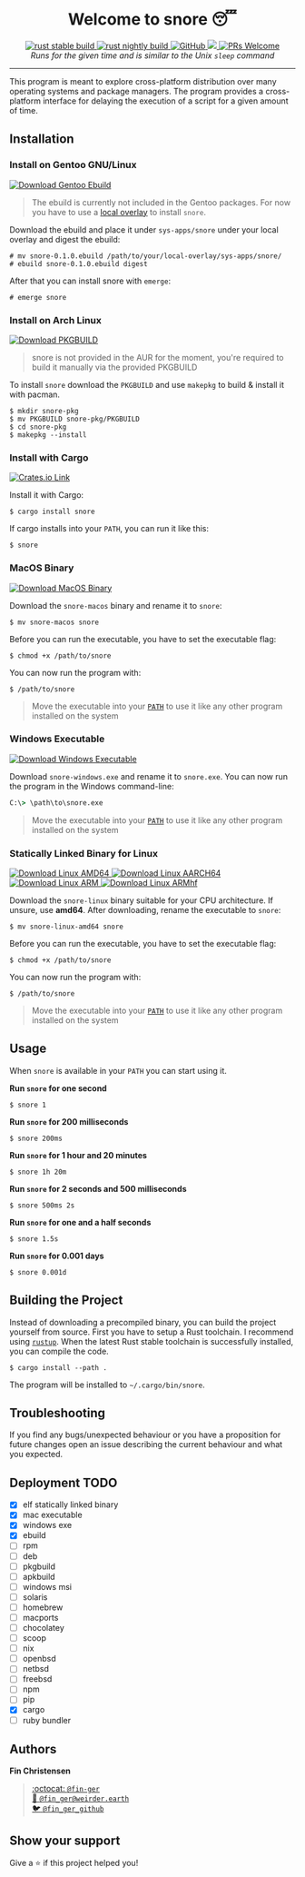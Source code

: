 <h1 align="center">Welcome to snore 😴</h1>
<p align="center">
  <a href="https://github.com/fin-ger/snore/actions?query=workflow%3A%22rust+stable+build%22">
    <img src="https://github.com/fin-ger/snore/workflows/rust stable build/badge.svg" alt="rust stable build">
  </a>
  <a href="https://github.com/fin-ger/snore/actions?query=workflow%3A%22rust+nightly+build%22">
    <img src="https://github.com/fin-ger/snore/workflows/rust nightly build/badge.svg" alt="rust nightly build">
  </a>
  <a href="https://github.com/fin-ger/snore/blob/master/LICENSE">
    <img alt="GitHub" src="https://img.shields.io/github/license/fin-ger/snore">
  </a>
  <a href="http://spacemacs.org">
    <img src="https://cdn.rawgit.com/syl20bnr/spacemacs/442d025779da2f62fc86c2082703697714db6514/assets/spacemacs-badge.svg" />
  </a>
  <a href="http://makeapullrequest.com">
    <img alt="PRs Welcome" src="https://img.shields.io/badge/PRs-welcome-brightgreen.svg">
  </a>
  <br>
  <i>Runs for the given time and is similar to the Unix <code>sleep</code> command</i>
</p>

---

This program is meant to explore cross-platform distribution over many operating systems and package managers. The program provides a cross-platform interface for delaying the execution of a script for a given amount of time.

## Installation

### Install on Gentoo GNU/Linux

<a href="https://github.com/fin-ger/snore/releases/latest/download/snore-0.1.0.ebuild">
  <img src="https://img.shields.io/badge/download-gentoo%20ebuild-%2354487A?style=for-the-badge&logo=gentoo" alt="Download Gentoo Ebuild">
</a>

> The ebuild is currently not included in the Gentoo packages. For now you have to use a [local overlay](https://wiki.gentoo.org/wiki/Handbook:AMD64/Portage/CustomTree#Defining_a_custom_repository) to install `snore`.

Download the ebuild and place it under `sys-apps/snore` under your local overlay and digest the ebuild:

```shell
# mv snore-0.1.0.ebuild /path/to/your/local-overlay/sys-apps/snore/
# ebuild snore-0.1.0.ebuild digest
```

After that you can install snore with `emerge`:

```shell
# emerge snore
```

### Install on Arch Linux

<a href="https://github.com/fin-ger/snore/releases/latest/download/PKGBUILD">
  <img src="https://img.shields.io/badge/download-arch%20linux-%231793d1?style=for-the-badge&logo=arch-linux" alt="Download PKGBUILD">
</a>

> snore is not provided in the AUR for the moment, you're required to build it manually via the provided PKGBUILD

To install `snore` download the `PKGBUILD` and use `makepkg` to build & install it with pacman.

```shell
$ mkdir snore-pkg
$ mv PKGBUILD snore-pkg/PKGBUILD
$ cd snore-pkg 
$ makepkg --install
```

### Install with Cargo

<a href="https://crates.io/crates/snore">
  <img src="https://img.shields.io/crates/v/snore?style=for-the-badge" alt="Crates.io Link">
</a>

Install it with Cargo:

```shell
$ cargo install snore
```

If cargo installs into your `PATH`, you can run it like this:

```shell
$ snore
```

### MacOS Binary

<a href="https://github.com/fin-ger/snore/releases/latest/download/snore-macos">
  <img src="https://img.shields.io/badge/download-macos-blue?style=for-the-badge&logo=apple" alt="Download MacOS Binary">
</a>

Download the `snore-macos` binary and rename it to `snore`:

```shell
$ mv snore-macos snore
```

Before you can run the executable, you have to set the executable flag:

```shell
$ chmod +x /path/to/snore
```

You can now run the program with:

```shell
$ /path/to/snore
```

> Move the executable into your [`PATH`](https://askubuntu.com/questions/109381/how-to-add-path-of-a-program-to-path-environment-variable) to use it like any other program installed on the system

### Windows Executable

<a href="https://github.com/fin-ger/snore/releases/latest/download/snore-windows">
  <img src="https://img.shields.io/badge/download-windows-blue?style=for-the-badge&logo=windows" alt="Download Windows Executable">
</a>

Download `snore-windows.exe` and rename it to `snore.exe`. You can now run the program in the Windows command-line:

```cmd
C:\> \path\to\snore.exe
```

> Move the executable into your [`PATH`](https://stackoverflow.com/a/41895179/7216382) to use it like any other program installed on the system

### Statically Linked Binary for Linux

<a href="https://github.com/fin-ger/snore/releases/latest/download/snore-linux-amd64">
  <img src="https://img.shields.io/badge/download-linux%20amd64-blue?style=for-the-badge&logo=linux" alt="Download Linux AMD64">
</a>
<a href="https://github.com/fin-ger/snore/releases/latest/download/snore-linux-aarch64">
  <img src="https://img.shields.io/badge/download-linux%20aarch64-blue?style=for-the-badge&logo=linux" alt="Download Linux AARCH64">
</a>
<a href="https://github.com/fin-ger/snore/releases/latest/download/snore-linux-arm">
  <img src="https://img.shields.io/badge/download-linux%20arm-blue?style=for-the-badge&logo=linux" alt="Download Linux ARM">
</a>
<a href="https://github.com/fin-ger/snore/releases/latest/download/snore-linux-armhf">
  <img src="https://img.shields.io/badge/download-linux%20armhf-blue?style=for-the-badge&logo=linux" alt="Download Linux ARMhf">
</a>

Download the `snore-linux` binary suitable for your CPU architecture. If unsure, use **amd64**. After downloading, rename the executable to `snore`:

```shell
$ mv snore-linux-amd64 snore
```

Before you can run the executable, you have to set the executable flag:

```shell
$ chmod +x /path/to/snore
```

You can now run the program with:

```shell
$ /path/to/snore
```

> Move the executable into your [`PATH`](https://askubuntu.com/questions/109381/how-to-add-path-of-a-program-to-path-environment-variable) to use it like any other program installed on the system

## Usage

When `snore` is available in your `PATH` you can start using it.

**Run `snore` for one second**

```shell
$ snore 1
```

**Run `snore` for 200 milliseconds**

```shell
$ snore 200ms
```

**Run `snore` for 1 hour and 20 minutes**

```shell
$ snore 1h 20m
```

**Run `snore` for 2 seconds and 500 milliseconds**

```shell
$ snore 500ms 2s
```

**Run `snore` for one and a half seconds**

```shell
$ snore 1.5s
```

**Run `snore` for 0.001 days**

```shell
$ snore 0.001d
```

## Building the Project

Instead of downloading a precompiled binary, you can build the project yourself from source. First you have to setup a Rust toolchain. I recommend using [`rustup`](https://rustup.rs/). When the latest Rust stable toolchain is successfully installed, you can compile the code.

```
$ cargo install --path .
```

The program will be installed to `~/.cargo/bin/snore`.
 
## Troubleshooting

If you find any bugs/unexpected behaviour or you have a proposition for future changes open an issue describing the current behaviour and what you expected.

## Deployment TODO

- [x] elf statically linked binary
- [x] mac executable
- [x] windows exe
- [x] ebuild
- [ ] rpm
- [ ] deb
- [ ] pkgbuild
- [ ] apkbuild
- [ ] windows msi
- [ ] solaris
- [ ] homebrew
- [ ] macports
- [ ] chocolatey
- [ ] scoop
- [ ] nix
- [ ] openbsd
- [ ] netbsd
- [ ] freebsd
- [ ] npm
- [ ] pip
- [x] cargo
- [ ] ruby bundler

## Authors

**Fin Christensen**

> [:octocat: `@fin-ger`](https://github.com/fin-ger)  
> [:elephant: `@fin_ger@weirder.earth`](https://weirder.earth/@fin_ger)  
> [:bird: `@fin_ger_github`](https://twitter.com/fin_ger_github)  

## Show your support

Give a :star: if this project helped you!
